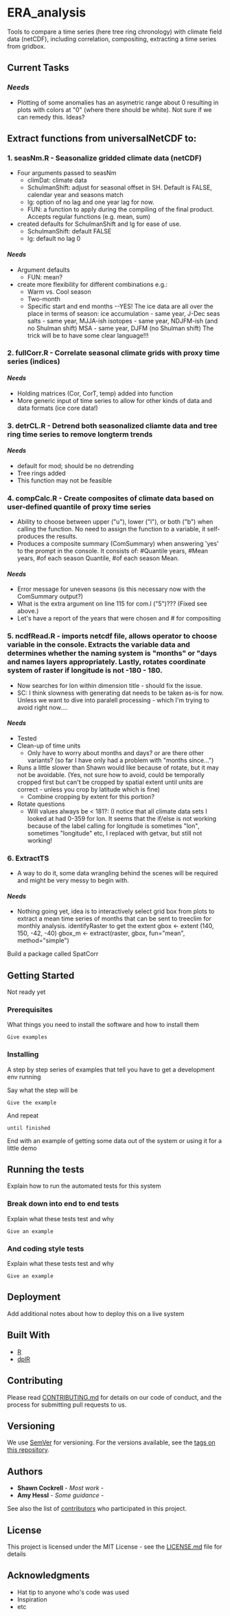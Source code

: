 # ERA_analysis

Tools to compare a time series (here tree ring chronology) with climate field data (netCDF), including correlation, compositing, extracting a time series from gridbox.

## Current Tasks

### *Needs*
- Plotting of some anomalies has an asymetric range about 0 resulting in plots with colors at "0" (where there should be white). Not sure if we can remedy this. Ideas?

## Extract functions from universalNetCDF to:
### 1. seasNm.R - Seasonalize gridded climate data (netCDF)
  - Four arguments passed to seasNm
    * climDat: climate data
    * SchulmanShift: adjust for seasonal offset in SH. Default is FALSE, calendar year and seasons match
    * lg: option of no lag and one year lag for now.
    * FUN: a function to apply during the compiling of the final product. Accepts regular functions (e.g. mean, sum)
  - created defaults for SchulmanShift and lg for ease of use.
    * SchulmanShift: default FALSE
    * lg: default no lag 0

  #### *Needs*
  - Argument defaults  
    * FUN: mean?
  - create more flexibility for different combinations e.g.:
      * Warm vs. Cool season
      * Two-month
      * Specific start and end months --YES!  The ice data are all over the place in terms of season:
      ice accumulation - same year, J-Dec
      seas salts - same year, MJJA-ish
      isotopes - same year, NDJFM-ish (and no Shulman shift)
      MSA - same year, DJFM (no Shulman shift)
      The trick will be to have some clear language!!!


### 2. fullCorr.R - Correlate seasonal climate grids with proxy time series (indices)

  #### *Needs*
  - Holding matrices (Cor, CorT, temp) added into function
  - More generic input of time series to allow for other kinds of data and data formats (ice core data!)

### 3. detrCL.R - Detrend both seasonalized cliamte data and tree ring time series to remove longterm trends

 #### *Needs*
  - default for mod; should be no detrending
  - Tree rings added
  - This function may not be feasible

### 4. compCalc.R - Create composites of climate data based on user-defined quantile of proxy time series
  - Ability to choose between upper ("u"), lower ("l"), or both ("b") when calling the function. No need to assign the function to a variable, it self-produces the results.
  - Produces a composite summary (ComSummary) when answering 'yes' to the prompt in the console. It consists of: #Quantile years, #Mean years, #of each season Quantile, #of each season Mean.

#### *Needs*
  - Error message for uneven seasons (is this necessary now with the ComSummary output?)
  - What is the extra argument on line 115 for com.l ("5")??? (Fixed see above.)
  - Let's have a report of the years that were chosen and # for compositing

### 5. ncdfRead.R - imports netcdf file, allows operator to choose variable in the console. Extracts the variable data and determines whether the naming system is "months" or "days and names layers appropriately. Lastly, rotates coordinate system of raster if longitude is not -180 - 180.
* Now searches for lon within dimension title - should fix the issue.
* SC: I think slowness with generating dat needs to be taken as-is for now. Unless we want to dive into paralell processing - which I'm trying to avoid right now....
 
####  *Needs*
  - Tested
  - Clean-up of time units
    * Only have to worry about months and days? or are there other variants? (so far I have only had a problem with "months since...")
  - Runs a little slower than Shawn would like because of rotate, but it may not be avoidable. (Yes, not sure how to avoid, could be temporally cropped first but can't be cropped by spatial extent until units are correct - unless you crop by latitude which is fine)
    * Combine cropping by extent for this portion?
  - Rotate questions
    * Will values always be < 181?: (I notice that all climate data sets I looked at had 0-359 for lon.  It seems that the if/else is not working because of the label calling for longitude is sometimes "lon", sometimes "longitude" etc, I replaced with getvar, but still not working!
    
### 6. ExtractTS
  * A way to do it, some data wrangling behind the scenes will be required and might be very messy to begin with.  
    
#### *Needs*
   - Nothing going yet, idea is to interactively select grid box from plots to extract a mean time series of months that can be sent to treeclim for monthly analysis.
    identifyRaster to get the extent
    gbox <- extent (140, 150, -42, -40)
    gbox_m <- extract(raster, gbox, fun="mean", method="simple")


Build a package called SpatCorr












## Getting Started

Not ready yet

### Prerequisites

What things you need to install the software and how to install them

```
Give examples
```

### Installing

A step by step series of examples that tell you have to get a development env running

Say what the step will be

```
Give the example
```

And repeat

```
until finished
```

End with an example of getting some data out of the system or using it for a little demo

## Running the tests

Explain how to run the automated tests for this system

### Break down into end to end tests

Explain what these tests test and why

```
Give an example
```

### And coding style tests

Explain what these tests test and why

```
Give an example
```

## Deployment

Add additional notes about how to deploy this on a live system

## Built With

* [R](https://www.r-project.org/)
* [dplR](https://cran.r-project.org/web/packages/dplR/index.html)



## Contributing

Please read [CONTRIBUTING.md](https://gist.github.com/PurpleBooth/b24679402957c63ec426) for details on our code of conduct, and the process for submitting pull requests to us.

## Versioning

We use [SemVer](http://semver.org/) for versioning. For the versions available, see the [tags on this repository](https://github.com/your/project/tags). 

## Authors

* **Shawn Cockrell** - *Most work* -
* **Amy Hessl** - *Some guidance* -


See also the list of [contributors](https://github.com/your/project/contributors) who participated in this project.

## License

This project is licensed under the MIT License - see the [LICENSE.md](LICENSE.md) file for details

## Acknowledgments

* Hat tip to anyone who's code was used
* Inspiration
* etc
